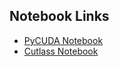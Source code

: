 ## Notebook Links

- [PyCUDA Notebook](https://colab.research.google.com/github/Chem284Materials/collab_notebooks/blob/main/notebooks/pycuda.ipynb)
- [Cutlass Notebook](https://colab.research.google.com/github/Chem284Materials/collab_notebooks/blob/main/notebooks/cutlass2.ipynb)
